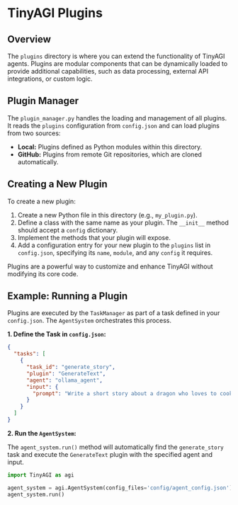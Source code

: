 # TinyAGI Plugins

## Overview

The `plugins` directory is where you can extend the functionality of TinyAGI agents. Plugins are modular components that can be dynamically loaded to provide additional capabilities, such as data processing, external API integrations, or custom logic.

## Plugin Manager

The `plugin_manager.py` handles the loading and management of all plugins. It reads the `plugins` configuration from `config.json` and can load plugins from two sources:
- **Local:** Plugins defined as Python modules within this directory.
- **GitHub:** Plugins from remote Git repositories, which are cloned automatically.

## Creating a New Plugin

To create a new plugin:
1.  Create a new Python file in this directory (e.g., `my_plugin.py`).
2.  Define a class with the same name as your plugin. The `__init__` method should accept a `config` dictionary.
3.  Implement the methods that your plugin will expose.
4.  Add a configuration entry for your new plugin to the `plugins` list in `config.json`, specifying its `name`, `module`, and any `config` it requires.

Plugins are a powerful way to customize and enhance TinyAGI without modifying its core code.

## Example: Running a Plugin

Plugins are executed by the `TaskManager` as part of a task defined in your `config.json`. The `AgentSystem` orchestrates this process.

**1. Define the Task in `config.json`:**

```json
{
  "tasks": [
    {
      "task_id": "generate_story",
      "plugin": "GenerateText",
      "agent": "ollama_agent",
      "input": {
        "prompt": "Write a short story about a dragon who loves to cook."
      }
    }
  ]
}
```

**2. Run the `AgentSystem`:**

The `agent_system.run()` method will automatically find the `generate_story` task and execute the `GenerateText` plugin with the specified agent and input.

```python
import TinyAGI as agi

agent_system = agi.AgentSystem(config_files='config/agent_config.json')
agent_system.run()
```